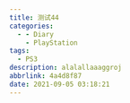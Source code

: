 ```yaml
---
title: 测试44
categories:
  - - Diary
    - PlayStation
tags:
  - PS3
description: alalallaaaggroj
abbrlink: 4a4d8f87
date: 2021-09-05 03:18:21
---
```




